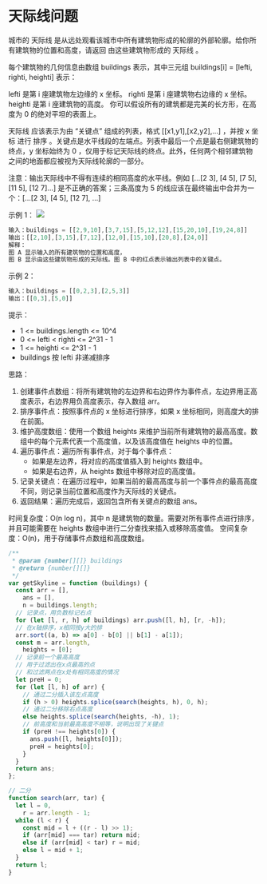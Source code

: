 # 天际线问题

城市的 天际线 是从远处观看该城市中所有建筑物形成的轮廓的外部轮廓。给你所有建筑物的位置和高度，请返回 由这些建筑物形成的 天际线 。

每个建筑物的几何信息由数组 buildings 表示，其中三元组 buildings[i] = [lefti, righti, heighti] 表示：

lefti 是第 i 座建筑物左边缘的 x 坐标。
righti 是第 i 座建筑物右边缘的 x 坐标。
heighti 是第 i 座建筑物的高度。
你可以假设所有的建筑都是完美的长方形，在高度为 0 的绝对平坦的表面上。

天际线 应该表示为由 “关键点” 组成的列表，格式 [[x1,y1],[x2,y2],...] ，并按 x 坐标 进行 排序 。关键点是水平线段的左端点。列表中最后一个点是最右侧建筑物的终点，y 坐标始终为 0 ，仅用于标记天际线的终点。此外，任何两个相邻建筑物之间的地面都应被视为天际线轮廓的一部分。

注意：输出天际线中不得有连续的相同高度的水平线。例如 [...[2 3], [4 5], [7 5], [11 5], [12 7]...] 是不正确的答案；三条高度为 5 的线应该在最终输出中合并为一个：[...[2 3], [4 5], [12 7], ...]

示例 1：
![](https://assets.leetcode.com/uploads/2020/12/01/merged.jpg)

```javascript
输入：buildings = [[2,9,10],[3,7,15],[5,12,12],[15,20,10],[19,24,8]]
输出：[[2,10],[3,15],[7,12],[12,0],[15,10],[20,8],[24,0]]
解释：
图 A 显示输入的所有建筑物的位置和高度，
图 B 显示由这些建筑物形成的天际线。图 B 中的红点表示输出列表中的关键点。
```

示例 2：

```javascript
输入：buildings = [[0,2,3],[2,5,3]]
输出：[[0,3],[5,0]]
```

提示：

- 1 <= buildings.length <= 10^4
- 0 <= lefti < righti <= 2^31 - 1
- 1 <= heighti <= 2^31 - 1
- buildings 按 lefti 非递减排序

思路：

1. 创建事件点数组：将所有建筑物的左边界和右边界作为事件点，左边界用正高度表示，右边界用负高度表示，存入数组 arr。
2. 排序事件点：按照事件点的 x 坐标进行排序，如果 x 坐标相同，则高度大的排在前面。
3. 维护高度数组：使用一个数组 heights 来维护当前所有建筑物的最高高度。数组中的每个元素代表一个高度值，以及该高度值在 heights 中的位置。
4. 遍历事件点：遍历所有事件点，对于每个事件点：
   - 如果是左边界，将对应的高度值插入到 heights 数组中。
   - 如果是右边界，从 heights 数组中移除对应的高度值。
5. 记录关键点：在遍历过程中，如果当前的最高高度与前一个事件点的最高高度不同，则记录当前位置和高度作为天际线的关键点。
6. 返回结果：遍历完成后，返回包含所有关键点的数组 ans。

时间复杂度：O(n log n)，其中 n 是建筑物的数量。需要对所有事件点进行排序，并且可能需要在 heights 数组中进行二分查找来插入或移除高度值。
空间复杂度：O(n)，用于存储事件点数组和高度数组。

```javascript
/**
 * @param {number[][]} buildings
 * @return {number[][]}
 */
var getSkyline = function (buildings) {
  const arr = [],
    ans = [],
    n = buildings.length;
  // 记录点，用负数标记右点
  for (let [l, r, h] of buildings) arr.push([l, h], [r, -h]);
  // 在x轴排序，x相同按y大的排
  arr.sort((a, b) => a[0] - b[0] || b[1] - a[1]);
  const m = arr.length,
    heights = [0];
  // 记录前一个最高高度
  // 用于过滤出在x点最高的点
  // 和过滤两点在x处有相同高度的情况
  let preH = 0;
  for (let [l, h] of arr) {
    // 通过二分插入该左点高度
    if (h > 0) heights.splice(search(heights, h), 0, h);
    // 通过二分移除右点高度
    else heights.splice(search(heights, -h), 1);
    // 前高度和当前最高高度不相等，说明出现了关键点
    if (preH !== heights[0]) {
      ans.push([l, heights[0]]);
      preH = heights[0];
    }
  }
  return ans;
};

// 二分
function search(arr, tar) {
  let l = 0,
    r = arr.length - 1;
  while (l < r) {
    const mid = l + ((r - l) >> 1);
    if (arr[mid] === tar) return mid;
    else if (arr[mid] < tar) r = mid;
    else l = mid + 1;
  }
  return l;
}
```
